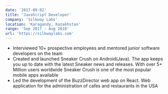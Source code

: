 ```yaml
---
date: '2017-09-02'
title: 'JavaScript Developer'
company: 'Silkway Labs'
location: 'Karagandy, Kazakhstan'
range: 'Sep 2017 - Aug 2018'
url: 'https://silkwaylabs.com'
---
```


- Interviewed 10+ prospective employees and mentored junior software developers on the team
- Created and launched Sneaker Crush on Android(Java). The app keeps you up to date with the latest Sneaker news and releases. With over 5+ Million users worldwide Sneaker Crush is one of the most popular mobile apps available
- Led the development of the BuzzDirector web app on React. Web application for the administration of cafes and restaurants in the USA
